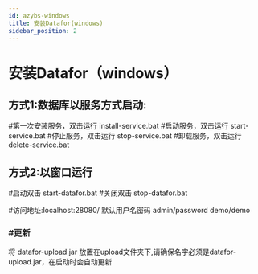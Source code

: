 ```yaml
---
id: azybs-windows
title: 安装Datafor(windows)
sidebar_position: 2
---
```

# 安装Datafor（windows）
## 方式1:数据库以服务方式启动:

#第一次安装服务，双击运行
install-service.bat
#启动服务，双击运行
start-service.bat
#停止服务，双击运行
stop-service.bat
#卸载服务，双击运行
delete-service.bat

## 方式2:以窗口运行

#启动双击
start-datafor.bat
#关闭双击
stop-datafor.bat

#访问地址:localhost:28080/
默认用户名密码
admin/password
demo/demo

### #更新

将 datafor-upload.jar 放置在upload文件夹下,请确保名字必须是datafor-upload.jar，在启动时会自动更新